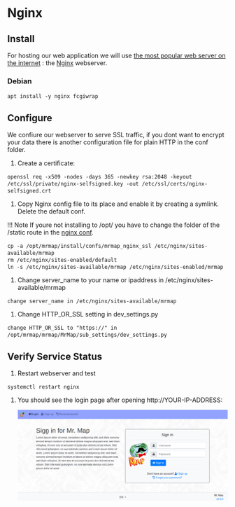 # Nginx

## Install

For hosting our web application we will use [the most
popular web server on the internet](https://news.netcraft.com/archives/category/web-server-survey/)
: the [Nginx](https://nginx.org) webserver.

### Debian

```no-highlight
apt install -y nginx fcgiwrap
```

## Configure

We confiure our webserver to serve SSL traffic, if you dont want to encrypt your data there
is another configuration file for plain HTTP in the conf folder.

1. Create a certificate:

```no-highlight
openssl req -x509 -nodes -days 365 -newkey rsa:2048 -keyout /etc/ssl/private/nginx-selfsigned.key -out /etc/ssl/certs/nginx-selfsigned.crt
```

1. Copy Nginx config file to its place and enable it by creating a symlink. Delete the default conf.

!!! Note
    If youre not installing to /opt/ you have to change the folder of the /static route in the [nginx conf](https://github.com/mrmap-community/mrmap/blob/master/install/confs/mrmap_nginx_ssl).
    

```no-highlight
cp -a /opt/mrmap/install/confs/mrmap_nginx_ssl /etc/nginx/sites-available/mrmap
rm /etc/nginx/sites-enabled/default
ln -s /etc/nginx/sites-available/mrmap /etc/nginx/sites-enabled/mrmap
```

1. Change server_name to your name or ipaddress in /etc/nginx/sites-available/mrmap
```no-highlight
change server_name in /etc/nginx/sites-available/mrmap
```

1. Change HTTP_OR_SSL setting in dev_settings.py
```no-highlight
change HTTP_OR_SSL to "https://" in /opt/mrmap/mrmap/MrMap/sub_settings/dev_settings.py
```

## Verify Service Status

1. Restart webserver and test

```no-highlight
systemctl restart nginx
```

1. You should see the login page after opening http://YOUR-IP-ADDRESS:

    ![login page](../installation/mrmap_loginpage.png)
